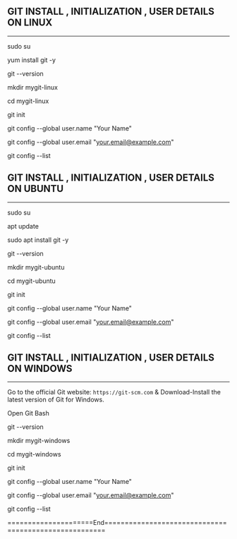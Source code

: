 ## GIT INSTALL , INITIALIZATION , USER DETAILS ON LINUX
-----------------------------------------------------------------

sudo su

yum install git -y 

git --version

mkdir mygit-linux

cd mygit-linux

git init


git config --global user.name "Your Name"

git config --global user.email "your.email@example.com"

git config --list 


## GIT INSTALL , INITIALIZATION , USER DETAILS ON UBUNTU 
-----------------------------------------------------------------

sudo su

apt update

sudo apt install git -y

git --version

mkdir mygit-ubuntu

cd mygit-ubuntu

git init


git config --global user.name "Your Name"

git config --global user.email "your.email@example.com"

git config --list


## GIT INSTALL , INITIALIZATION , USER DETAILS ON WINDOWS
-----------------------------------------------------------------


Go to the official Git website: `https://git-scm.com`  & Download-Install the latest version of Git for Windows.

Open Git Bash

git --version

mkdir mygit-windows

cd mygit-windows

git init


git config --global user.name "Your Name"

git config --global user.email "your.email@example.com"

git config --list 



=====================End======================================================
